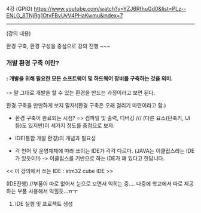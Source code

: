 4강 (GPIO)
https://www.youtube.com/watch?v=YZJ6RfhuGd0&list=PLz--ENLG_8TNjRg1OtyFBvUyV4PHaKwmu&index=7

___
(강의 내용)

환경 구축, 환경 구성을 중심으로 강의 진행 ~~~

### 개발 환경 구축 이란?
#### : 개발을 위해 필요한 모든 소프트웨어 및 하드웨어 장비를 구축하는 것을 의미.
-> 말 그대로 개발을 할 수 있는 환경을 만드는 과정이라고 보면 된다.

환경 구축을 만만하게 보지 말자!(환경 구축은 오래 걸리기 마련이라고 함.)

- 환경 구축이 완료되는 시점?
=> 컴파일 및 출력, 디버깅 /// (다른 요소(단축키, UI등)도 있지만)이 세가지 정도를 중점으로 보자.

- IDE(통합 개발 환경)의 개념과 필요성

- 각 언어 및 운영체제에 따라 쓰이는 IDE가 각각 다르다.
	(JAVA는 이클립스라는 IDE가 있듯이!!)
-> 이클립스를 기반으로 하는 IDE가 꽤 있다고 한답니다.

<< 이 강의에서 쓰는 IDE : stm32 cube IDE >>

(IDE진행) //부품이 따로 없어서 눈으로 보면서 익히는 중.... 나중에 학교에서 따로 제공하는 부품 사용해서 익힐듯...ㅠㅜ

1. IDE 실행 및 프로젝트 생성